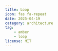 ```yaml
---
title: Loop
icon: fas fa-repeat
date: 2025-04-19
category: architecture
tag:
    - amber
    - loop
license: MIT
---
```

